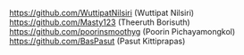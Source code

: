 https://github.com/WuttipatNilsiri (Wuttipat Nilsiri)
https://github.com/Masty123 (Theeruth Borisuth)
https://github.com/poorinsmoothyg (Poorin Pichayamongkol)
https://github.com/BasPasut (Pasut Kittiprapas)